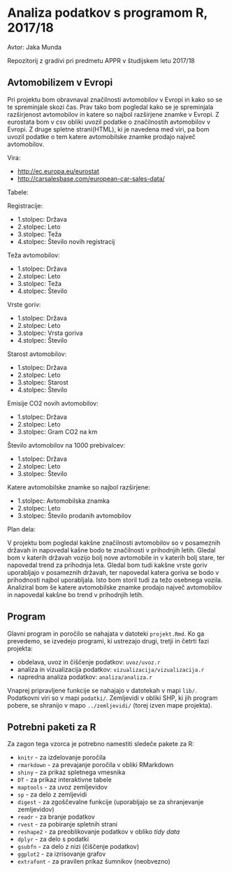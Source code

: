 # Analiza podatkov s programom R, 2017/18

Avtor: Jaka Munda

Repozitorij z gradivi pri predmetu APPR v študijskem letu 2017/18

## Avtomobilizem v Evropi

Pri projektu bom obravnaval značilnosti avtomobilov v Evropi in kako so se te spreminjale skozi čas. Prav tako bom pogledal kako se je spreminjala razširjenost avtomobilov in katere so najbol razširjene znamke v Evropi. Z eurostata bom v csv obliki uvozil podatke o značilnostih avtomobilov v Evropi. Z druge spletne strani(HTML), ki je navedena med viri, pa bom uvozil podatke o tem katere avtomobilske znamke prodajo največ avtomobilov.

Vira:
- http://ec.europa.eu/eurostat
- http://carsalesbase.com/european-car-sales-data/

Tabele:

Registracije:

- 1.stolpec: Država
- 2.stolpec: Leto
- 3.stolpec: Teža
- 4.stolpec: Število novih registracij

Teža avtomobilov:

- 1.stolpec: Država
- 2.stolpec: Leto
- 3.stolpec: Teža
- 4.stolpec: Število

Vrste goriv:
- 1.stolpec: Država
- 2.stolpec: Leto
- 3.stolpec: Vrsta goriva
- 4.stolpec: Število 

Starost avtomobilov:

- 1.stolpec: Država
- 2.stolpec: Leto
- 3.stolpec: Starost
- 4.stolpec: Število

Emisije CO2 novih avtomobilov:

- 1.stolpec: Država
- 2.stolpec: Leto
- 3.stolpec: Gram CO2 na km

Število avtomobilov na 1000 prebivalcev:

- 1.stolpec: Država
- 2.stolpec: Leto
- 3.stolpec: Število

Katere avtomobilske znamke so najbol razširjene:

- 1.stolpec: Avtomobilska znamka
- 2.stolpec: Leto
- 3.stolpec: Število prodanih avtomobilov

Plan dela:

V projektu bom pogledal kakšne značilnosti avtomobilov so v posameznih državah in napovedal kašne bodo te značilnosti v prihodnjih letih. Gledal bom v katerih državah vozijo bolj nove avtomobile in v katerih bolj stare, ter napovedal trend za prihodnja leta. Gledal bom tudi kakšne vrste goriv uporabljajo v posameznih državah, ter napovedal katera goriva se bodo v prihodnosti najbol uporabljala. Isto bom storil tudi za težo osebnega vozila. Analiziral bom še katere avtomobilske znamke prodajo največ avtomobilov in napovedal kakšne bo trend v prihodnjih letih.

## Program

Glavni program in poročilo se nahajata v datoteki `projekt.Rmd`. Ko ga prevedemo,
se izvedejo programi, ki ustrezajo drugi, tretji in četrti fazi projekta:

* obdelava, uvoz in čiščenje podatkov: `uvoz/uvoz.r`
* analiza in vizualizacija podatkov: `vizualizacija/vizualizacija.r`
* napredna analiza podatkov: `analiza/analiza.r`

Vnaprej pripravljene funkcije se nahajajo v datotekah v mapi `lib/`. Podatkovni
viri so v mapi `podatki/`. Zemljevidi v obliki SHP, ki jih program pobere, se
shranijo v mapo `../zemljevidi/` (torej izven mape projekta).

## Potrebni paketi za R

Za zagon tega vzorca je potrebno namestiti sledeče pakete za R:

* `knitr` - za izdelovanje poročila
* `rmarkdown` - za prevajanje poročila v obliki RMarkdown
* `shiny` - za prikaz spletnega vmesnika
* `DT` - za prikaz interaktivne tabele
* `maptools` - za uvoz zemljevidov
* `sp` - za delo z zemljevidi
* `digest` - za zgoščevalne funkcije (uporabljajo se za shranjevanje zemljevidov)
* `readr` - za branje podatkov
* `rvest` - za pobiranje spletnih strani
* `reshape2` - za preoblikovanje podatkov v obliko *tidy data*
* `dplyr` - za delo s podatki
* `gsubfn` - za delo z nizi (čiščenje podatkov)
* `ggplot2` - za izrisovanje grafov
* `extrafont` - za pravilen prikaz šumnikov (neobvezno)
